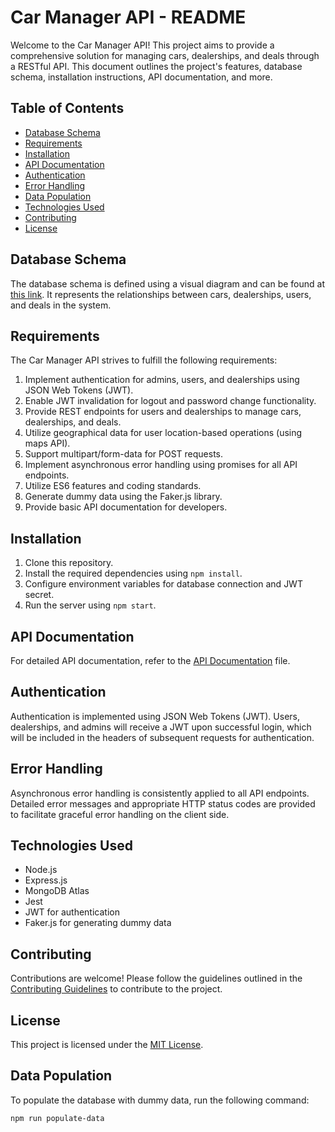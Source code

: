 # Car Manager API - README

Welcome to the Car Manager API! This project aims to provide a comprehensive solution for managing cars, dealerships, and deals through a RESTful API. This document outlines the project's features, database schema, installation instructions, API documentation, and more.

## Table of Contents

- [Database Schema](#database-schema)
- [Requirements](#requirements)
- [Installation](#installation)
- [API Documentation](#api-documentation)
- [Authentication](#authentication)
- [Error Handling](#error-handling)
- [Data Population](#data-population)
- [Technologies Used](#technologies-used)
- [Contributing](#contributing)
- [License](#license)

## Database Schema

The database schema is defined using a visual diagram and can be found at [this link](https://dbdiagram.io/d/64eb8ab902bd1c4a5e7c602a). It represents the relationships between cars, dealerships, users, and deals in the system.

## Requirements

The Car Manager API strives to fulfill the following requirements:

1. Implement authentication for admins, users, and dealerships using JSON Web Tokens (JWT).
2. Enable JWT invalidation for logout and password change functionality.
3. Provide REST endpoints for users and dealerships to manage cars, dealerships, and deals.
4. Utilize geographical data for user location-based operations (using maps API).
5. Support multipart/form-data for POST requests.
6. Implement asynchronous error handling using promises for all API endpoints.
7. Utilize ES6 features and coding standards.
8. Generate dummy data using the Faker.js library.
9. Provide basic API documentation for developers.

## Installation

1. Clone this repository.
2. Install the required dependencies using `npm install`.
3. Configure environment variables for database connection and JWT secret.
4. Run the server using `npm start`.

## API Documentation

For detailed API documentation, refer to the [API Documentation](/docs/api-documentation.md) file.

## Authentication

Authentication is implemented using JSON Web Tokens (JWT). Users, dealerships, and admins will receive a JWT upon successful login, which will be included in the headers of subsequent requests for authentication.

## Error Handling

Asynchronous error handling is consistently applied to all API endpoints. Detailed error messages and appropriate HTTP status codes are provided to facilitate graceful error handling on the client side.

## Technologies Used

- Node.js
- Express.js
- MongoDB Atlas
- Jest
- JWT for authentication
- Faker.js for generating dummy data

## Contributing

Contributions are welcome! Please follow the guidelines outlined in the [Contributing Guidelines](/CONTRIBUTING.md) to contribute to the project.

## License

This project is licensed under the [MIT License](/LICENSE).

## Data Population

To populate the database with dummy data, run the following command:

```bash
npm run populate-data
